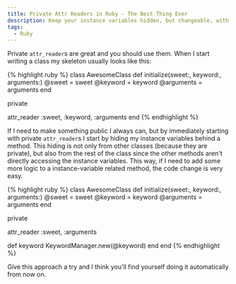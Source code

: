 ```yaml
---
title: Private Attr Readers in Ruby - The Best Thing Ever
description: Keep your instance variables hidden, but changeable, with private attr_readers
tags:
  - Ruby
---
```


Private `attr_reader`s are great and you should use them. When I start writing a class my skeleton usually looks like this:

{% highlight ruby %}
class AwesomeClass
  def initialize(sweet:, keyword:, arguments:)
    @sweet = sweet
    @keyword = keyword
    @arguments = arguments
  end

  private

  attr_reader :sweet, :keyword, :arguments
end
{% endhighlight %}

If I need to make something public I always can, but by immediately starting with private `attr_reader`s I start by hiding my instance variables behind a method. This hiding is not only from other classes (because they are private), but also from the rest of the class since the other methods aren't directly accessing the instance variables. This way, if I need to add some more logic to a instance-variable related method, the code change is very easy.

{% highlight ruby %}
class AwesomeClass
  def initialize(sweet:, keyword:, arguments:)
    @sweet = sweet
    @keyword = keyword
    @arguments = arguments
  end

  private

  attr_reader :sweet, :arguments

  def keyword
    KeywordManager.new(@keyword)
  end
end
{% endhighlight %}

Give this approach a try and I think you'll find yourself doing it automatically from now on.
